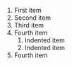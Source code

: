 1. First item
2. Second item
3. Third item
4. Fourth item
    1. Indented item
    2. Indented item
5. Fourth item